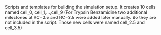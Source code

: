 Scripts and templates for building the simulation setup. It creates 10 cells named cell_0, cell_1,...,cell_9
 (For Trypsin Benzamidine two additional milestones at RC=2.5 and RC=3.5 were added later manually. So they are not included in the script. Those new cells were named cell_2.5 and cell_3.5)
